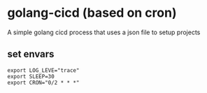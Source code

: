 # golang-cicd (based on cron)
A simple golang cicd process that uses a json file to setup projects

## set envars
```
export LOG_LEVE="trace"
export SLEEP=30
export CRON="0/2 * * *"

